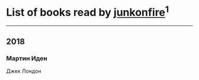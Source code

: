 # List of books read by [junkonfire](http://vk.com/id260337584)<sup>1</sup>
---

## 2018

### Мартин Иден
Джек Лондон



